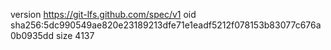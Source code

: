 version https://git-lfs.github.com/spec/v1
oid sha256:5dc990549ae820e23189213dfe71e1eadf5212f078153b83077c676a0b0935dd
size 4137
